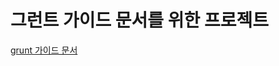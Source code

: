 # 그런트 가이드 문서를 위한 프로젝트


[grunt 가이드 문서](https://github.com/demun/demun.github.com/wiki/01_00_grunt_guide)


